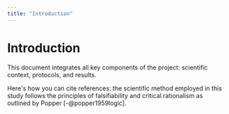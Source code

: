 ```yaml
---
title: "Introduction"
---
```


# Introduction

This document integrates all key components of the project: scientific context, protocols, and results.

Here's how you can cite references: the scientific method employed in this study follows the principles of falsifiability and critical rationalism as outlined by Popper [-@popper1959logic].
